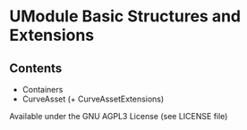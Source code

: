 # UModule Basic Structures and Extensions

## Contents
- Containers
- CurveAsset (+ CurveAssetExtensions)

Available under the GNU AGPL3 License (see LICENSE file)